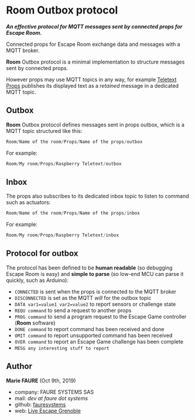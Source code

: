 ﻿# Room Outbox protocol
***An effective protocol for MQTT messages sent by connected props for Escape Room.***

Connected props for Escape Room exchange data and messages with a MQTT broker.

**Room** Outbox protocol is a minimal implementation to structure messages sent by connected props. 

However props may use MQTT topics in any way, for example [Teletext Props](https://github.com/fauresystems/TeletextProps) publishes its displayed text as a *retained* message in a dedicated MQTT topic.

## Outbox
**Room** Outbox protocol defines messages sent in props outbox, which is a MQTT topic structured like this:
```python
Room/Name of the room/Props/Name of the props/outbox
```
For example:
```python
Room/My room/Props/Raspberry Teletext/outbox
```

## Inbox
The props also subscribes to its dedicated inbox topic to listen to command such as actuators:
```python
Room/Name of the room/Props/Name of the props/inbox
```
For example:
```python
Room/My room/Props/Raspberry Teletext/inbox
```

## Protocol for outbox
The protocol has been defined to be **human readable** (so debugging Escape Room is easy) and  **simple to parse** (so low-end MCU can parse it quickly, such as Arduino):

* `CONNECTED` is sent when the props is connected to the MQTT broker
* `DISCONNECTED` is set as the MQTT *will* for the outbox topic
* `DATA var1=value1 var2=value2` to report sensors or challenge state
* `REQU command` to send a request to another props
* `PROG command` to send a program request to the Escape Game controller (**Room** software)
* `DONE command` to report command has been received and done
* `OMIT command` to report unsupported command has been received
* `OVER command` to report an Escape Game challenge has been complete
* `MESG any interesting stuff to report`


## Author

**Marie FAURE** (Oct 9th, 2019)
* company: FAURE SYSTEMS SAS
* mail: *dev at faure dot systems*
* github: <a href="https://github.com/fauresystems?tab=repositories" target="_blank">fauresystems</a>
* web: <a href="https://www.live-escape.net/" target="_blank">Live Escape Grenoble</a>